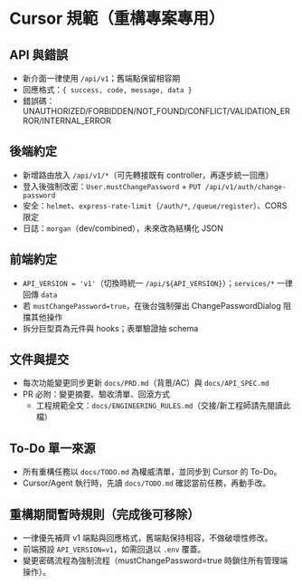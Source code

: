 # Cursor 規範（重構專案專用）

## API 與錯誤
- 新介面一律使用 `/api/v1`；舊端點保留相容期
- 回應格式：`{ success, code, message, data }`
- 錯誤碼：UNAUTHORIZED/FORBIDDEN/NOT_FOUND/CONFLICT/VALIDATION_ERROR/INTERNAL_ERROR

## 後端約定
- 新增路由放入 `/api/v1/*`（可先轉接既有 controller，再逐步統一回應）
- 登入後強制改密：`User.mustChangePassword` + `PUT /api/v1/auth/change-password`
- 安全：`helmet`、`express-rate-limit`（`/auth/*`, `/queue/register`）、CORS 限定
- 日誌：`morgan`（dev/combined），未來改為結構化 JSON

## 前端約定
- `API_VERSION = 'v1'`（切換時統一 `/api/${API_VERSION}`）；`services/*` 一律回傳 `data`
- 若 `mustChangePassword=true`，在後台強制彈出 ChangePasswordDialog 阻擋其他操作
- 拆分巨型頁為元件與 hooks；表單驗證抽 schema

## 文件與提交
- 每次功能變更同步更新 `docs/PRD.md`（背景/AC）與 `docs/API_SPEC.md`
- PR 必附：變更摘要、驗收清單、回滾方式
  - 工程規範全文：`docs/ENGINEERING_RULES.md`（交接/新工程師請先閱讀此檔）

## To-Do 單一來源
- 所有重構任務以 `docs/TODO.md` 為權威清單，並同步到 Cursor 的 To-Do。
- Cursor/Agent 執行時，先讀 `docs/TODO.md` 確認當前任務，再動手改。

## 重構期間暫時規則（完成後可移除）
- 一律優先補齊 v1 端點與回應格式，舊端點保持相容，不做破壞性修改。
- 前端預設 `API_VERSION=v1`，如需回退以 `.env` 覆蓋。
- 變更密碼流程為強制流程（mustChangePassword=true 時鎖住所有管理端操作）。